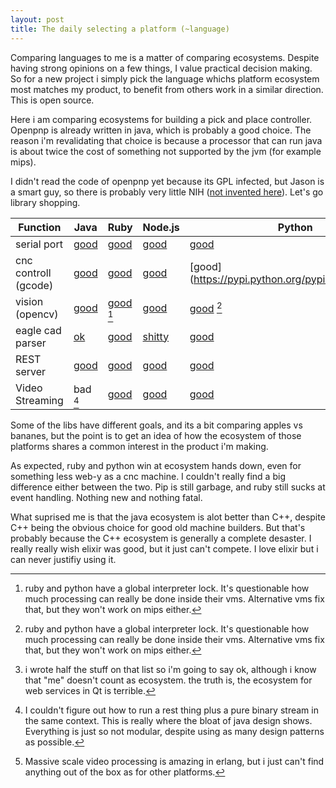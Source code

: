 ```yaml
---
layout: post
title: The daily selecting a platform (~language)
---
```



Comparing languages to me is a matter of comparing ecosystems.
Despite having strong opinions on a few things, I value practical decision making.
So for a new project i simply pick the language whichs platform ecosystem most matches my product, to benefit
from others work in a similar direction. This is open source.

Here i am comparing ecosystems for building a pick and place controller.
Openpnp is already written in java, which is probably a good choice. The reason i'm revalidating that choice
is because a processor that can run java is about twice the cost of something not supported by the jvm (for example mips).

I didn't read the code of openpnp yet because its GPL infected, but Jason is a smart guy,
so there is probably very little NIH ([not invented here](https://en.wikipedia.org/wiki/Not_invented_here)).
Let's go library shopping.


|Function       | Java | Ruby | Node.js | Python | Elixir | Go | Qt | Naked C++ |
|---------------|------|------|---------|--------|--------|-----|----|----|
|serial port    |  [good](https://docs.oracle.com/cd/E17802_01/products/products/javacomm/reference/api/javax/comm/SerialPort.html)   | [good](https://rubygems.org/gems/serialport/) |  [good](https://github.com/voodootikigod/node-serialport) | [good](https://github.com/pyserial/pyserial) | [good](https://github.com/bitgamma/elixir_serial)  |[good](https://github.com/tarm/serial)| [good](http://doc.qt.io/qt-5/qserialport.html) | [good](https://github.com/wjwwood/serial)  |
|cnc controll (gcode) | [good](https://github.com/callaa/JGCGen)   | [good](https://github.com/ArchimedesPi/gcodify)  | [good](https://github.com/ryansturmer/node-gcode)   |  [good] (https://pypi.python.org/pypi/gcodeutils/1.1)      |[good](https://github.com/suranyami/eliximote) |[good](https://github.com/joushou/gocnc)| [ok](https://github.com/zapmaker/GrblHoming)  |[ok](https://github.com/FictionIO/GCODE) |
|vision (opencv) | [good](http://opencv.org/opencv-java-api.html) | [good](https://github.com/ruby-opencv/ruby-opencv) [^1] | [good](https://github.com/peterbraden/node-opencv) | [good](http://docs.opencv.org/3.0-beta/doc/py_tutorials/py_tutorials.html) [^1] | [hopeless](http://stackoverflow.com/questions/6727889/opencv-on-erlang) |[good](https://github.com/lazywei/go-opencv)| no | [good] (http://opencv.org/) |
| eagle cad parser | [ok](https://github.com/hisashin/Eagle_Parser) | [good](https://github.com/gcds/libeagle) | [shitty](https://www.npmjs.com/package/eaglepunch) | [good](https://pypi.python.org/pypi/pyeagle/) | no | no| no | no |
| REST  server | [good](https://jersey.java.net/) | [good](http://www.sinatrarb.com/) | [good](https://github.com/restify/node-restify) | [good](http://flask.pocoo.org/) | [good](https://github.com/h4cc/awesome-elixir#rest-and-api) |[good](http://thenewstack.io/make-a-restful-json-api-go/)| [ok](http://stackoverflow.com/questions/11558237/creating-simple-webservice-in-c-qt-acting-as-server-providing-json-data)  [^2] | [bearable](https://github.com/eidheim/Simple-Web-Server) |
| Video Streaming | bad [^3] | [good](https://github.com/hubertlepicki/sinatra-flv-streaming-example) | [good](http://binaryjs.com/) | [good](http://blog.miguelgrinberg.com/post/video-streaming-with-flask) | ok [^4] |[good](https://github.com/sparks/rter/blob/master/prototype/videoserver/src/videoserver/videoserver.go)| [ok](http://derekmolloy.ie/custom-video-streaming-player-using-libvlc-and-qt/) | [good](http://stackoverflow.com/questions/26577025/c-opencv-webcam-stream-to-html) |

[^1]: ruby and python have a global interpreter lock. It's questionable how much processing can really be done inside their vms. Alternative vms fix that, but they won't work on mips either.
[^2]: i wrote half the stuff on that list so i'm going to say ok, although i know that "me" doesn't count as ecosystem. the truth is, the ecosystem for web services in Qt is terrible.
[^3]: I couldn't figure out how to run a rest thing plus a pure binary stream in the same context. This is really where the bloat of java design shows. Everything is just so not modular, despite using as many design patterns as possible.
[^4]: Massive scale video processing is amazing in erlang, but i just can't find anything out of the box as for other platforms.

Some of the libs have different goals, and its a bit comparing apples vs bananes, but the point is to get an idea of how the ecosystem of those platforms shares a common interest in the product i'm making.

As expected, ruby and python win at ecosystem hands down, even for something less web-y as a cnc machine. I couldn't really find a big difference either between the two. Pip is still garbage, and ruby still sucks at event handling. Nothing new and nothing fatal.

What suprised me is that the java ecosystem is alot better than C++, despite C++ being the obvious choice for 
good old machine builders. But that's probably because the C++ ecosystem is generally a complete desaster.
I really really wish elixir was good, but it just can't compete. I love elixir but i can never justifiy using it.

